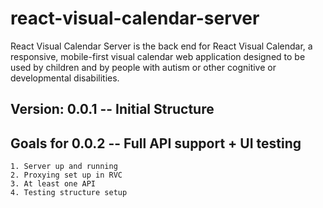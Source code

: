 # react-visual-calendar-server

React Visual Calendar Server is the back end for React Visual Calendar, a responsive, mobile-first visual calendar web application designed to be used by children and by people with autism or other cognitive or developmental disabilities.

## Version: 0.0.1 -- Initial Structure

## Goals for 0.0.2 -- Full API support + UI testing

    1. Server up and running
    2. Proxying set up in RVC
    3. At least one API
    4. Testing structure setup
